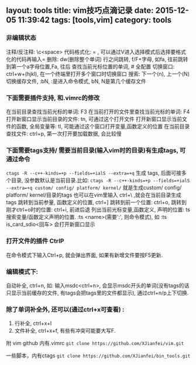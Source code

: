 layout: tools
title: vim技巧点滴记录
date: 2015-12-05 11:39:42
tags: [tools,vim]
category: tools
---

### 非编辑状态
注释/反注释: \c&lt;space&gt; 
代码格式化: =  , 可以通过V进入选择模式后选择要格式化的代码再输入=
删除: dw(删除整个单词)
行之间跳转, f/F+字母, 如fa, 往前跳转到第一个a字母位置,Fa, 往后
查找当前光标位置的单词, # 全配置
切换窗口: ctrl+w+(hjkl), 在一个终端里打开多个窗口时切换窗口
搜索: 下一个(n), 上一个(N)
切换缓存文件, :bN,   :是进入命令模式, bN, N是第几个缓存文件

### 下面需要插件支持, 和.vimrc的修改
在当前目录查找当前光标的单词: F3
在当前打开的文件里查找当前光标的单词: F4
打开新窗口显示当前目录的文件: tn, 可通过这个打开文件
打开新窗口显示当前文件的函数, 全局变量等: tl, 可能通过这个窗口打开变量,函数定义的位置
在当前目录查找文件: ctrl+p, 第一次打开要加载数据, 会比较慢

### 下面需要tags支持/ 需要当前目录(输入vim时的目录)有生成tags, 可通过命令
`ctags -R --c++-kinds=+p --fields=+ialS --extra=+q` 生成 tags, 后面可接多个目录, 没参数默认是当前目录.比如:
`ctags -R --c++-kinds=+p --fields=+ialS --extra=+q custom/ config/ platform/ kernel/` 就是生成custom/ config/ platform/ kernel/目录的tags
也可以在vim里输入  ctrl+\ ,就会在当前目录生成tags
跳转到当前参量, 函数定义的位置, ctrl+]
跳转到前一个位置: ctrl+o, 跳转到刚才ctrl+o时的位置: ctrl+i, 前进后退
列出当前光标变量,函数定义, 声明的位置: ts
搜索变量/函数定义声明的位置. :ts &lt;name&gt;(需要':', 则命令模式), 如    :ts is_card_sdio&lt;回车&gt;    会打开新窗口显示


### 打开文件的插件 CtrlP
在命令模式下输入Ctrl+p, 就会弹出界面, 如果有新增文件要按F5更新.

### 编辑模式下:
自动补全, ctrl+n, 如: 输入msdc&lt;ctrl+n&gt;, 会显示msdc开头的单词(没有tags的话只显示当前缓存的文件, 有tags会把tags里的文件都显示), 通过ctrl+n/p上下切换. 

### 除了单词补全外, 还可以(通过ctrl+x可查看) :
1. 行补全, ctrl+x+l
2. 文件补全, ctrl+x+f, 有些有冲突可能要大写F.


附 vim github
内有.vimrc
`git clone https://github.com/XJianfei/vim.git`

一些脚本，内有ctags
`git clone https://github.com/XJianfei/bin_tools.git`
